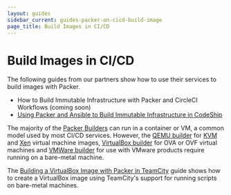 ```yaml
---
layout: guides
sidebar_current: guides-packer-on-cicd-build-image
page_title: Build Images in CI/CD
---
```


# Build Images in CI/CD

The following guides from our partners show how to use their services to build images with Packer.

- How to Build Immutable Infrastructure with Packer and CircleCI Workflows (coming soon)
- [Using Packer and Ansible to Build Immutable Infrastructure in CodeShip](https://blog.codeship.com/packer-ansible/)

The majority of the [Packer Builders](../../docs/builders/index.html) can run in a container or VM, a common model used by most CI/CD services. However, the [QEMU builder](../../docs/builders/qemu.html) for [KVM](https://www.linux-kvm.org/page/Main_Page) and [Xen](https://www.xenproject.org/) virtual machine images, [VirtualBox builder](../../docs/builders/virtualbox.html) for OVA or OVF virtual machines and [VMWare builder](../../docs/builders/vmware.html) for use with VMware products require running on a bare-metal machine.

The [Building a VirtualBox Image with Packer in TeamCity](./building-virtualbox-image.html) guide shows how to create a VirtualBox image using TeamCity's support for running scripts on bare-metal machines.
